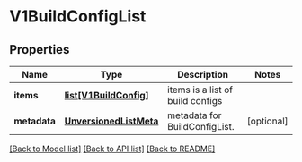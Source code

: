 # V1BuildConfigList

## Properties
Name | Type | Description | Notes
------------ | ------------- | ------------- | -------------
**items** | [**list[V1BuildConfig]**](V1BuildConfig.md) | items is a list of build configs | 
**metadata** | [**UnversionedListMeta**](UnversionedListMeta.md) | metadata for BuildConfigList. | [optional] 

[[Back to Model list]](../README.md#documentation-for-models) [[Back to API list]](../README.md#documentation-for-api-endpoints) [[Back to README]](../README.md)


